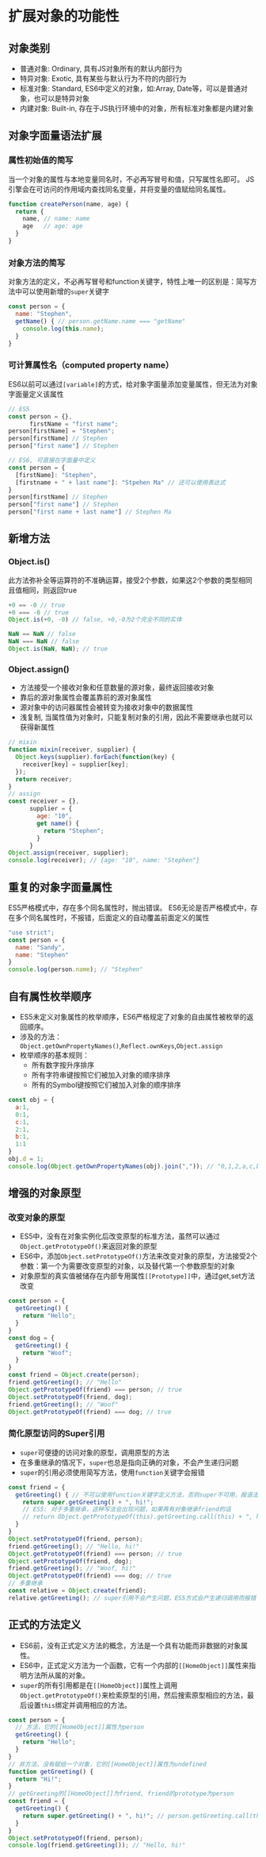 # 扩展对象的功能性

## 对象类别
* 普通对象: Ordinary, 具有JS对象所有的默认内部行为
* 特异对象: Exotic, 具有某些与默认行为不符的内部行为
* 标准对象: Standard, ES6中定义的对象，如:Array, Date等，可以是普通对象，也可以是特异对象
* 内建对象: Built-in, 存在于JS执行环境中的对象，所有标准对象都是内建对象

## 对象字面量语法扩展

### 属性初始值的简写
当一个对象的属性与本地变量同名时，不必再写冒号和值，只写属性名即可。
JS引擎会在可访问的作用域内查找同名变量，并将变量的值赋给同名属性。

```js
function createPerson(name, age) {
  return {
    name, // name: name
    age   // age: age
  }
}
```

### 对象方法的简写
对象方法的定义，不必再写冒号和function关键字，特性上唯一的区别是：简写方法中可以使用新增的`super`关键字

```js
const person = {
  name: "Stephen",
  getName() { // person.getName.name === "getName"
    console.log(this.name);
  }
}
```

### 可计算属性名（computed property name）
ES6以前可以通过`[variable]`的方式，给对象字面量添加变量属性，但无法为对象字面量定义该属性

```js
// ES5
const person = {},
      firstName = "first name";
person[firstName] = "Stephen"; 
person[firstName] // Stephen
person["first name"] // Stephen

// ES6, 可直接在字面量中定义
const person = {
  [firstName]: "Stephen",
  [firstname + " + last name"]: "Stpehen Ma" // 还可以使用表达式
}
person[firstName] // Stephen
person["first name"] // Stephen
person["first name + last name"] // Stephen Ma
```

## 新增方法

### Object.is()
此方法弥补全等运算符的不准确运算，接受2个参数，如果这2个参数的类型相同且值相同，则返回true

```js
+0 == -0 // true
+0 === -0 // true
Object.is(+0, -0) // false, +0,-0为2个完全不同的实体

NaN == NaN // false
NaN === NaN // false
Object.is(NaN, NaN); // true
```

### Object.assign()
* 方法接受一个接收对象和任意数量的源对象，最终返回接收对象
* 靠后的源对象属性会覆盖靠前的源对象属性
* 源对象中的访问器属性会被转变为接收对象中的数据属性
* 浅复制, 当属性值为对象时，只能复制对象的引用，因此不需要继承也就可以获得新属性

```js
// mixin
function mixin(receiver, supplier) {
  Object.keys(supplier).forEach(function(key) {
    receiver[key] = supplier[key];
  });
  return receiver;
}
// assign
const receiver = {},
      supplier = {
        age: "10",
        get name() {
          return "Stephen";
        }
      }
Object.assign(receiver, supplier);
console.log(receiver); // {age: "10", name: "Stephen"}
```

## 重复的对象字面量属性
ES5严格模式中，存在多个同名属性时，抛出错误。
ES6无论是否严格模式中，存在多个同名属性时，不报错，后面定义的自动覆盖前面定义的属性

```js
"use strict";
const person = {
  name: "Sandy",
  name: "Stephen"
}
console.log(person.name); // "Stephen"
```

## 自有属性枚举顺序
* ES5未定义对象属性的枚举顺序，ES6严格规定了对象的自由属性被枚举的返回顺序。
* 涉及的方法：`Object.getOwnPropertyNames()`,`Reflect.ownKeys`,`Object.assign`
* 枚举顺序的基本规则：
  * 所有数字按升序排序
  * 所有字符串键按照它们被加入对象的顺序排序
  * 所有的Symbol键按照它们被加入对象的顺序排序

```js
const obj = {
  a:1,
  0:1,
  c:1,
  2:1,
  b:1,
  1:1
}
obj.d = 1;
console.log(Object.getOwnPropertyNames(obj).join(",")); // "0,1,2,a,c,b,d"
```

## 增强的对象原型

### 改变对象的原型
* ES5中，没有在对象实例化后改变原型的标准方法，虽然可以通过`Object.getPrototypeOf()`来返回对象的原型
* ES6中，添加`Object.setPrototypeOf()`方法来改变对象的原型，方法接受2个参数：第一个为需要改变原型的对象，以及替代第一个参数原型的对象
* 对象原型的真实值被储存在内部专用属性`[[Prototype]]`中，通过get,set方法改变

```js
const person = {
  getGreeting() {
    return "Hello";
  }
}
const dog = {
  getGreeting() {
    return "Woof";
  }
}
const friend = Object.create(person);
friend.getGreeting(); // "Hello"
Object.getPrototypeOf(friend) === person; // true
Object.setPrototypeOf(friend, dog);
friend.getGreeting(); // "Woof"
Object.getPrototypeOf(friend) === dog; // true
```

### 简化原型访问的Super引用
* `super`可便捷的访问对象的原型，调用原型的方法
* 在多重继承的情况下，`super`也总是指向正确的对象，不会产生递归问题
* `super`的引用必须使用简写方法，使用`function`关键字会报错

```js
const friend = {
  getGreeting() { // 不可以使用function关键字定义方法，否则super不可用，报语法错
    return super.getGreeting() + ", hi!";
    // ES5: 对于多重继承，这种写法会出现问题，如果再有对象继承friend的话
    // return Object.getPrototypeOf(this).getGreeting.call(this) + ", hi!";
  }
}
Object.setPrototypeOf(friend, person);
friend.getGreeting(); // "Hello, hi!"
Object.getPrototypeOf(friend) === person; // true
Object.setPrototypeOf(friend, dog);
friend.getGreeting(); // "Woof, hi!"
Object.getPrototypeOf(friend) === dog; // true
// 多重继承
const relative = Object.create(friend);
relative.getGreeting(); // super引用不会产生问题，ES5方式会产生递归调用而报错
```

## 正式的方法定义
* ES6前，没有正式定义方法的概念，方法是一个具有功能而非数据的对象属性。
* ES6中，正式定义方法为一个函数，它有一个内部的`[[HomeObject]]`属性来指明方法所从属的对象。
* `super`的所有引用都是在`[[HomeObject]]`属性上调用`Object.getPrototypeOf()`来检索原型的引用，然后搜索原型相应的方法，最后设置`this`绑定并调用相应的方法。

```js
const person = {
  // 方法，它的[[HomeObject]]属性为person
  getGreeting() {
    return "Hello";
  }
}
// 非方法，没有赋给一个对象，它的[[HomeObject]]属性为undefined
function getGreeting() {
  return "Hi!";
}
// getGreeting的[[HomeObject]]为friend, friend的prototype为person
const friend = {
  getGreeting() {
    return super.getGreeting() + ", hi!"; // person.getGreeting.call(this)
  }
}
Object.setPrototypeOf(friend, person);
console.log(friend.getGreeting()); // "Hello, hi!" 
```